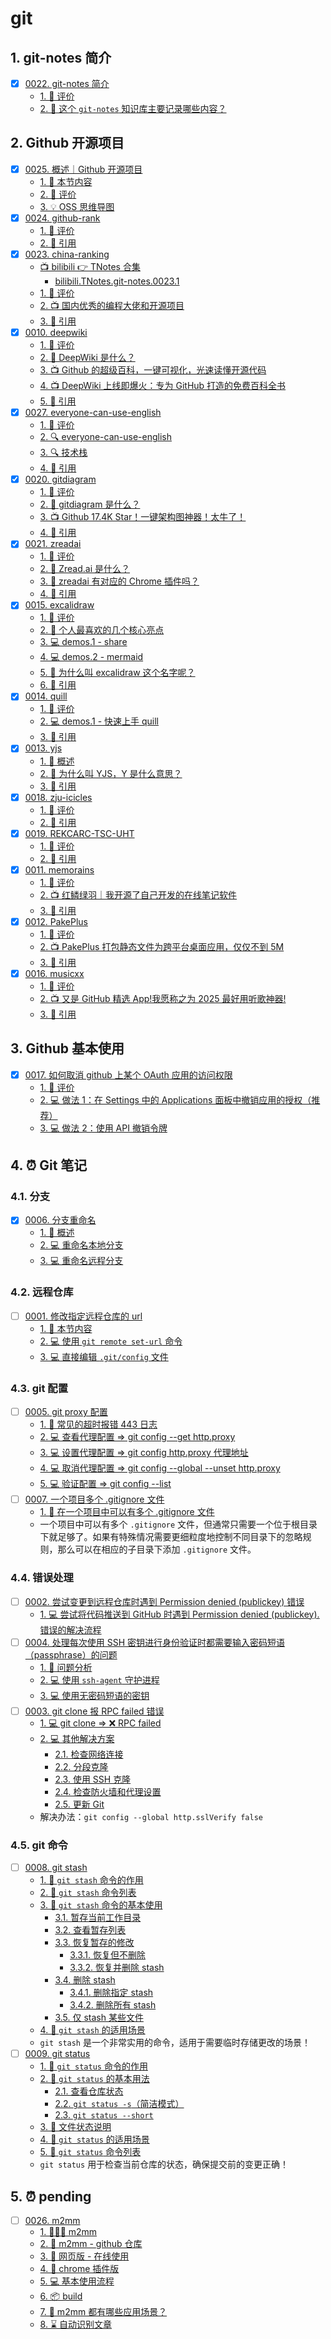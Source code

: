 # git


## 1. git-notes 简介

- [x] [0022. git-notes 简介](https://tnotesjs.github.io/TNotes.git-notes/notes/0022.%20git-notes%20%E7%AE%80%E4%BB%8B/README)
  - [1. 🫧 评价](https://tnotesjs.github.io/TNotes.git-notes/notes/0022.%20git-notes%20%E7%AE%80%E4%BB%8B/README#1--评价)
  - [2. 🤔 这个 `git-notes` 知识库主要记录哪些内容？](https://tnotesjs.github.io/TNotes.git-notes/notes/0022.%20git-notes%20%E7%AE%80%E4%BB%8B/README#2--这个-git-notes-知识库主要记录哪些内容)

## 2. Github 开源项目

- [x] [0025. 概述｜Github 开源项目](https://tnotesjs.github.io/TNotes.git-notes/notes/0025.%20%E6%A6%82%E8%BF%B0%EF%BD%9CGithub%20%E5%BC%80%E6%BA%90%E9%A1%B9%E7%9B%AE/README)
  - [1. 🎯 本节内容](https://tnotesjs.github.io/TNotes.git-notes/notes/0025.%20%E6%A6%82%E8%BF%B0%EF%BD%9CGithub%20%E5%BC%80%E6%BA%90%E9%A1%B9%E7%9B%AE/README#1--本节内容)
  - [2. 🫧 评价](https://tnotesjs.github.io/TNotes.git-notes/notes/0025.%20%E6%A6%82%E8%BF%B0%EF%BD%9CGithub%20%E5%BC%80%E6%BA%90%E9%A1%B9%E7%9B%AE/README#2--评价)
  - [3. 💡 OSS 思维导图](https://tnotesjs.github.io/TNotes.git-notes/notes/0025.%20%E6%A6%82%E8%BF%B0%EF%BD%9CGithub%20%E5%BC%80%E6%BA%90%E9%A1%B9%E7%9B%AE/README#3--oss-思维导图)
- [x] [0024. github-rank](https://tnotesjs.github.io/TNotes.git-notes/notes/0024.%20github-rank/README)
  - [1. 🫧 评价](https://tnotesjs.github.io/TNotes.git-notes/notes/0024.%20github-rank/README#1--评价)
  - [2. 🔗 引用](https://tnotesjs.github.io/TNotes.git-notes/notes/0024.%20github-rank/README#2--引用)
- [x] [0023. china-ranking](https://tnotesjs.github.io/TNotes.git-notes/notes/0023.%20china-ranking/README)
  - [📺 bilibili 👉 TNotes 合集](https://space.bilibili.com/407241004)
    - [bilibili.TNotes.git-notes.0023.1](https://www.bilibili.com/video/BV1qpa6zrEeC)
  - [1. 🫧 评价](https://tnotesjs.github.io/TNotes.git-notes/notes/0023.%20china-ranking/README#1--评价)
  - [2. 📺 国内优秀的编程大佬和开源项目](https://tnotesjs.github.io/TNotes.git-notes/notes/0023.%20china-ranking/README#2--国内优秀的编程大佬和开源项目)
  - [3. 🔗 引用](https://tnotesjs.github.io/TNotes.git-notes/notes/0023.%20china-ranking/README#3--引用)
- [x] [0010. deepwiki](https://tnotesjs.github.io/TNotes.git-notes/notes/0010.%20deepwiki/README)
  - [1. 🫧 评价](https://tnotesjs.github.io/TNotes.git-notes/notes/0010.%20deepwiki/README#1--评价)
  - [2. 🤔 DeepWiki 是什么？](https://tnotesjs.github.io/TNotes.git-notes/notes/0010.%20deepwiki/README#2--deepwiki-是什么)
  - [3. 📺 Github 的超级百科，一键可视化，光速读懂开源代码](https://tnotesjs.github.io/TNotes.git-notes/notes/0010.%20deepwiki/README#3--github-的超级百科一键可视化光速读懂开源代码)
  - [4. 📺 DeepWiki 上线即爆火：专为 GitHub 打造的免费百科全书](https://tnotesjs.github.io/TNotes.git-notes/notes/0010.%20deepwiki/README#4--deepwiki-上线即爆火专为-github-打造的免费百科全书)
  - [5. 🔗 引用](https://tnotesjs.github.io/TNotes.git-notes/notes/0010.%20deepwiki/README#5--引用)
- [x] [0027. everyone-can-use-english](https://tnotesjs.github.io/TNotes.git-notes/notes/0027.%20everyone-can-use-english/README)
  - [1. 🫧 评价](https://tnotesjs.github.io/TNotes.git-notes/notes/0027.%20everyone-can-use-english/README#1--评价)
  - [2. 🔍 everyone-can-use-english](https://tnotesjs.github.io/TNotes.git-notes/notes/0027.%20everyone-can-use-english/README#2--everyone-can-use-english)
  - [3. 🔍 技术栈](https://tnotesjs.github.io/TNotes.git-notes/notes/0027.%20everyone-can-use-english/README#3--技术栈)
  - [4. 🔗 引用](https://tnotesjs.github.io/TNotes.git-notes/notes/0027.%20everyone-can-use-english/README#4--引用)
- [x] [0020. gitdiagram](https://tnotesjs.github.io/TNotes.git-notes/notes/0020.%20gitdiagram/README)
  - [1. 🫧 评价](https://tnotesjs.github.io/TNotes.git-notes/notes/0020.%20gitdiagram/README#1--评价)
  - [2. 🤔 gitdiagram 是什么？](https://tnotesjs.github.io/TNotes.git-notes/notes/0020.%20gitdiagram/README#2--gitdiagram-是什么)
  - [3. 📺 Github 17.4K Star！一键架构图神器！太牛了！](https://tnotesjs.github.io/TNotes.git-notes/notes/0020.%20gitdiagram/README#3--github-174k-star一键架构图神器太牛了)
  - [4. 🔗 引用](https://tnotesjs.github.io/TNotes.git-notes/notes/0020.%20gitdiagram/README#4--引用)
- [x] [0021. zreadai](https://tnotesjs.github.io/TNotes.git-notes/notes/0021.%20zreadai/README)
  - [1. 🫧 评价](https://tnotesjs.github.io/TNotes.git-notes/notes/0021.%20zreadai/README#1--评价)
  - [2. 🤔 Zread.ai 是什么？](https://tnotesjs.github.io/TNotes.git-notes/notes/0021.%20zreadai/README#2--zreadai-是什么)
  - [3. 🤔 zreadai 有对应的 Chrome 插件吗？](https://tnotesjs.github.io/TNotes.git-notes/notes/0021.%20zreadai/README#3--zreadai-有对应的-chrome-插件吗)
  - [4. 🔗 引用](https://tnotesjs.github.io/TNotes.git-notes/notes/0021.%20zreadai/README#4--引用)
- [x] [0015. excalidraw](https://tnotesjs.github.io/TNotes.git-notes/notes/0015.%20excalidraw/README)
  - [1. 🫧 评价](https://tnotesjs.github.io/TNotes.git-notes/notes/0015.%20excalidraw/README#1--评价)
  - [2. 📒 个人最喜欢的几个核心亮点](https://tnotesjs.github.io/TNotes.git-notes/notes/0015.%20excalidraw/README#2--个人最喜欢的几个核心亮点)
  - [3. 💻 demos.1 - share](https://tnotesjs.github.io/TNotes.git-notes/notes/0015.%20excalidraw/README#3--demos1---share)
  - [4. 💻 demos.2 - mermaid](https://tnotesjs.github.io/TNotes.git-notes/notes/0015.%20excalidraw/README#4--demos2---mermaid)
  - [5. 🤔 为什么叫 excalidraw 这个名字呢？](https://tnotesjs.github.io/TNotes.git-notes/notes/0015.%20excalidraw/README#5--为什么叫-excalidraw-这个名字呢)
  - [6. 🔗 引用](https://tnotesjs.github.io/TNotes.git-notes/notes/0015.%20excalidraw/README#6--引用)
- [x] [0014. quill](https://tnotesjs.github.io/TNotes.git-notes/notes/0014.%20quill/README)
  - [1. 🫧 评价](https://tnotesjs.github.io/TNotes.git-notes/notes/0014.%20quill/README#1--评价)
  - [2. 💻 demos.1 - 快速上手 quill](https://tnotesjs.github.io/TNotes.git-notes/notes/0014.%20quill/README#2--demos1---快速上手-quill)
  - [3. 🔗 引用](https://tnotesjs.github.io/TNotes.git-notes/notes/0014.%20quill/README#3--引用)
- [x] [0013. yjs](https://tnotesjs.github.io/TNotes.git-notes/notes/0013.%20yjs/README)
  - [1. 📝 概述](https://tnotesjs.github.io/TNotes.git-notes/notes/0013.%20yjs/README#1--概述)
  - [2. 🤔 为什么叫 YJS，Y 是什么意思？](https://tnotesjs.github.io/TNotes.git-notes/notes/0013.%20yjs/README#2--为什么叫-yjsy-是什么意思)
  - [3. 🔗 引用](https://tnotesjs.github.io/TNotes.git-notes/notes/0013.%20yjs/README#3--引用)
- [x] [0018. zju-icicles](https://tnotesjs.github.io/TNotes.git-notes/notes/0018.%20zju-icicles/README)
  - [1. 🫧 评价](https://tnotesjs.github.io/TNotes.git-notes/notes/0018.%20zju-icicles/README#1--评价)
  - [2. 🔗 引用](https://tnotesjs.github.io/TNotes.git-notes/notes/0018.%20zju-icicles/README#2--引用)
- [x] [0019. REKCARC-TSC-UHT](https://tnotesjs.github.io/TNotes.git-notes/notes/0019.%20REKCARC-TSC-UHT/README)
  - [1. 🫧 评价](https://tnotesjs.github.io/TNotes.git-notes/notes/0019.%20REKCARC-TSC-UHT/README#1--评价)
  - [2. 🔗 引用](https://tnotesjs.github.io/TNotes.git-notes/notes/0019.%20REKCARC-TSC-UHT/README#2--引用)
- [x] [0011. memorains](https://tnotesjs.github.io/TNotes.git-notes/notes/0011.%20memorains/README)
  - [1. 🫧 评价](https://tnotesjs.github.io/TNotes.git-notes/notes/0011.%20memorains/README#1--评价)
  - [2. 📺 红鳞绿羽｜我开源了自己开发的在线笔记软件](https://tnotesjs.github.io/TNotes.git-notes/notes/0011.%20memorains/README#2--红鳞绿羽我开源了自己开发的在线笔记软件)
  - [3. 🔗 引用](https://tnotesjs.github.io/TNotes.git-notes/notes/0011.%20memorains/README#3--引用)
- [x] [0012. PakePlus](https://tnotesjs.github.io/TNotes.git-notes/notes/0012.%20PakePlus/README)
  - [1. 🫧 评价](https://tnotesjs.github.io/TNotes.git-notes/notes/0012.%20PakePlus/README#1--评价)
  - [2. 📺 PakePlus 打包静态文件为跨平台桌面应用，仅仅不到 5M](https://tnotesjs.github.io/TNotes.git-notes/notes/0012.%20PakePlus/README#2--pakeplus-打包静态文件为跨平台桌面应用仅仅不到-5m)
  - [3. 🔗 引用](https://tnotesjs.github.io/TNotes.git-notes/notes/0012.%20PakePlus/README#3--引用)
- [x] [0016. musicxx](https://tnotesjs.github.io/TNotes.git-notes/notes/0016.%20musicxx/README)
  - [1. 🫧 评价](https://tnotesjs.github.io/TNotes.git-notes/notes/0016.%20musicxx/README#1--评价)
  - [2. 📺 又是 GitHub 精选 App!我愿称之为 2025 最好用听歌神器!](https://tnotesjs.github.io/TNotes.git-notes/notes/0016.%20musicxx/README#2--又是-github-精选-app我愿称之为-2025-最好用听歌神器)
  - [3. 🔗 引用](https://tnotesjs.github.io/TNotes.git-notes/notes/0016.%20musicxx/README#3--引用)

## 3. Github 基本使用

- [x] [0017. 如何取消 github 上某个 OAuth 应用的访问权限](https://tnotesjs.github.io/TNotes.git-notes/notes/0017.%20%E5%A6%82%E4%BD%95%E5%8F%96%E6%B6%88%20github%20%E4%B8%8A%E6%9F%90%E4%B8%AA%20OAuth%20%E5%BA%94%E7%94%A8%E7%9A%84%E8%AE%BF%E9%97%AE%E6%9D%83%E9%99%90/README)
  - [1. 🫧 评价](https://tnotesjs.github.io/TNotes.git-notes/notes/0017.%20%E5%A6%82%E4%BD%95%E5%8F%96%E6%B6%88%20github%20%E4%B8%8A%E6%9F%90%E4%B8%AA%20OAuth%20%E5%BA%94%E7%94%A8%E7%9A%84%E8%AE%BF%E9%97%AE%E6%9D%83%E9%99%90/README#1--评价)
  - [2. 💻 做法 1：在 Settings 中的 Applications 面板中撤销应用的授权（推荐）](https://tnotesjs.github.io/TNotes.git-notes/notes/0017.%20%E5%A6%82%E4%BD%95%E5%8F%96%E6%B6%88%20github%20%E4%B8%8A%E6%9F%90%E4%B8%AA%20OAuth%20%E5%BA%94%E7%94%A8%E7%9A%84%E8%AE%BF%E9%97%AE%E6%9D%83%E9%99%90/README#2--做法-1在-settings-中的-applications-面板中撤销应用的授权推荐)
  - [3. 💻 做法 2：使用 API 撤销令牌](https://tnotesjs.github.io/TNotes.git-notes/notes/0017.%20%E5%A6%82%E4%BD%95%E5%8F%96%E6%B6%88%20github%20%E4%B8%8A%E6%9F%90%E4%B8%AA%20OAuth%20%E5%BA%94%E7%94%A8%E7%9A%84%E8%AE%BF%E9%97%AE%E6%9D%83%E9%99%90/README#3--做法-2使用-api-撤销令牌)

## 4. ⏰ Git 笔记

### 4.1. 分支

- [x] [0006. 分支重命名](https://tnotesjs.github.io/TNotes.git-notes/notes/0006.%20%E5%88%86%E6%94%AF%E9%87%8D%E5%91%BD%E5%90%8D/README)
  - [1. 📝 概述](https://tnotesjs.github.io/TNotes.git-notes/notes/0006.%20%E5%88%86%E6%94%AF%E9%87%8D%E5%91%BD%E5%90%8D/README#1--概述)
  - [2. 💻 重命名本地分支](https://tnotesjs.github.io/TNotes.git-notes/notes/0006.%20%E5%88%86%E6%94%AF%E9%87%8D%E5%91%BD%E5%90%8D/README#2--重命名本地分支)
  - [3. 💻 重命名远程分支](https://tnotesjs.github.io/TNotes.git-notes/notes/0006.%20%E5%88%86%E6%94%AF%E9%87%8D%E5%91%BD%E5%90%8D/README#3--重命名远程分支)

### 4.2. 远程仓库

- [ ] [0001. 修改指定远程仓库的 url](https://tnotesjs.github.io/TNotes.git-notes/notes/0001.%20%E4%BF%AE%E6%94%B9%E6%8C%87%E5%AE%9A%E8%BF%9C%E7%A8%8B%E4%BB%93%E5%BA%93%E7%9A%84%20url/README)
  - [1. 🎯 本节内容](https://tnotesjs.github.io/TNotes.git-notes/notes/0001.%20%E4%BF%AE%E6%94%B9%E6%8C%87%E5%AE%9A%E8%BF%9C%E7%A8%8B%E4%BB%93%E5%BA%93%E7%9A%84%20url/README#1--本节内容)
  - [2. 💻 使用 `git remote set-url` 命令](https://tnotesjs.github.io/TNotes.git-notes/notes/0001.%20%E4%BF%AE%E6%94%B9%E6%8C%87%E5%AE%9A%E8%BF%9C%E7%A8%8B%E4%BB%93%E5%BA%93%E7%9A%84%20url/README#2--使用-git-remote-set-url-命令)
  - [3. 💻 直接编辑 `.git/config` 文件](https://tnotesjs.github.io/TNotes.git-notes/notes/0001.%20%E4%BF%AE%E6%94%B9%E6%8C%87%E5%AE%9A%E8%BF%9C%E7%A8%8B%E4%BB%93%E5%BA%93%E7%9A%84%20url/README#3--直接编辑-gitconfig-文件)

### 4.3. git 配置

- [ ] [0005. git proxy 配置](https://tnotesjs.github.io/TNotes.git-notes/notes/0005.%20git%20proxy%20%E9%85%8D%E7%BD%AE/README)
  - [1. 📒 常见的超时报错 443 日志](https://tnotesjs.github.io/TNotes.git-notes/notes/0005.%20git%20proxy%20%E9%85%8D%E7%BD%AE/README#1--常见的超时报错-443-日志)
  - [2. 💻 查看代理配置 => git config --get http.proxy](https://tnotesjs.github.io/TNotes.git-notes/notes/0005.%20git%20proxy%20%E9%85%8D%E7%BD%AE/README#2--查看代理配置--git-config---get-httpproxy)
  - [3. 💻 设置代理配置 => git config http.proxy 代理地址](https://tnotesjs.github.io/TNotes.git-notes/notes/0005.%20git%20proxy%20%E9%85%8D%E7%BD%AE/README#3--设置代理配置--git-config-httpproxy-代理地址)
  - [4. 💻 取消代理配置 => git config --global --unset http.proxy](https://tnotesjs.github.io/TNotes.git-notes/notes/0005.%20git%20proxy%20%E9%85%8D%E7%BD%AE/README#4--取消代理配置--git-config---global---unset-httpproxy)
  - [5. 💻 验证配置 => git config --list](https://tnotesjs.github.io/TNotes.git-notes/notes/0005.%20git%20proxy%20%E9%85%8D%E7%BD%AE/README#5--验证配置--git-config---list)
- [ ] [0007. 一个项目多个 .gitignore 文件](https://tnotesjs.github.io/TNotes.git-notes/notes/0007.%20%E4%B8%80%E4%B8%AA%E9%A1%B9%E7%9B%AE%E5%A4%9A%E4%B8%AA%20.gitignore%20%E6%96%87%E4%BB%B6/README)
  - [1. 📒 在一个项目中可以有多个 .gitignore 文件](https://tnotesjs.github.io/TNotes.git-notes/notes/0007.%20%E4%B8%80%E4%B8%AA%E9%A1%B9%E7%9B%AE%E5%A4%9A%E4%B8%AA%20.gitignore%20%E6%96%87%E4%BB%B6/README#1--在一个项目中可以有多个-gitignore-文件)
  - 一个项目中可以有多个 `.gitignore` 文件，但通常只需要一个位于根目录下就足够了。如果有特殊情况需要更细粒度地控制不同目录下的忽略规则，那么可以在相应的子目录下添加 `.gitignore` 文件。

### 4.4. 错误处理

- [ ] [0002. 尝试变更到远程仓库时遇到 Permission denied (publickey) 错误](https://tnotesjs.github.io/TNotes.git-notes/notes/0002.%20%E5%B0%9D%E8%AF%95%E5%8F%98%E6%9B%B4%E5%88%B0%E8%BF%9C%E7%A8%8B%E4%BB%93%E5%BA%93%E6%97%B6%E9%81%87%E5%88%B0%20Permission%20denied%20(publickey)%20%E9%94%99%E8%AF%AF/README)
  - [1. 💻 尝试将代码推送到 GitHub 时遇到 Permission denied (publickey). 错误的解决流程](https://tnotesjs.github.io/TNotes.git-notes/notes/0002.%20%E5%B0%9D%E8%AF%95%E5%8F%98%E6%9B%B4%E5%88%B0%E8%BF%9C%E7%A8%8B%E4%BB%93%E5%BA%93%E6%97%B6%E9%81%87%E5%88%B0%20Permission%20denied%20(publickey)%20%E9%94%99%E8%AF%AF/README#1--尝试将代码推送到-github-时遇到-permission-denied-publickey-错误的解决流程)
- [ ] [0004. 处理每次使用 SSH 密钥进行身份验证时都需要输入密码短语（passphrase）的问题](https://tnotesjs.github.io/TNotes.git-notes/notes/0004.%20%E5%A4%84%E7%90%86%E6%AF%8F%E6%AC%A1%E4%BD%BF%E7%94%A8%20SSH%20%E5%AF%86%E9%92%A5%E8%BF%9B%E8%A1%8C%E8%BA%AB%E4%BB%BD%E9%AA%8C%E8%AF%81%E6%97%B6%E9%83%BD%E9%9C%80%E8%A6%81%E8%BE%93%E5%85%A5%E5%AF%86%E7%A0%81%E7%9F%AD%E8%AF%AD%EF%BC%88passphrase%EF%BC%89%E7%9A%84%E9%97%AE%E9%A2%98/README)
  - [1. 📒 问题分析](https://tnotesjs.github.io/TNotes.git-notes/notes/0004.%20%E5%A4%84%E7%90%86%E6%AF%8F%E6%AC%A1%E4%BD%BF%E7%94%A8%20SSH%20%E5%AF%86%E9%92%A5%E8%BF%9B%E8%A1%8C%E8%BA%AB%E4%BB%BD%E9%AA%8C%E8%AF%81%E6%97%B6%E9%83%BD%E9%9C%80%E8%A6%81%E8%BE%93%E5%85%A5%E5%AF%86%E7%A0%81%E7%9F%AD%E8%AF%AD%EF%BC%88passphrase%EF%BC%89%E7%9A%84%E9%97%AE%E9%A2%98/README#1--问题分析)
  - [2. 💻 使用 `ssh-agent` 守护进程](https://tnotesjs.github.io/TNotes.git-notes/notes/0004.%20%E5%A4%84%E7%90%86%E6%AF%8F%E6%AC%A1%E4%BD%BF%E7%94%A8%20SSH%20%E5%AF%86%E9%92%A5%E8%BF%9B%E8%A1%8C%E8%BA%AB%E4%BB%BD%E9%AA%8C%E8%AF%81%E6%97%B6%E9%83%BD%E9%9C%80%E8%A6%81%E8%BE%93%E5%85%A5%E5%AF%86%E7%A0%81%E7%9F%AD%E8%AF%AD%EF%BC%88passphrase%EF%BC%89%E7%9A%84%E9%97%AE%E9%A2%98/README#2--使用-ssh-agent-守护进程)
  - [3. 💻 使用无密码短语的密钥](https://tnotesjs.github.io/TNotes.git-notes/notes/0004.%20%E5%A4%84%E7%90%86%E6%AF%8F%E6%AC%A1%E4%BD%BF%E7%94%A8%20SSH%20%E5%AF%86%E9%92%A5%E8%BF%9B%E8%A1%8C%E8%BA%AB%E4%BB%BD%E9%AA%8C%E8%AF%81%E6%97%B6%E9%83%BD%E9%9C%80%E8%A6%81%E8%BE%93%E5%85%A5%E5%AF%86%E7%A0%81%E7%9F%AD%E8%AF%AD%EF%BC%88passphrase%EF%BC%89%E7%9A%84%E9%97%AE%E9%A2%98/README#3--使用无密码短语的密钥)
- [ ] [0003. git clone 报 RPC failed 错误](https://tnotesjs.github.io/TNotes.git-notes/notes/0003.%20git%20clone%20%E6%8A%A5%20RPC%20failed%20%E9%94%99%E8%AF%AF/README)
  - [1. 💻 git clone => ❌ RPC failed](https://tnotesjs.github.io/TNotes.git-notes/notes/0003.%20git%20clone%20%E6%8A%A5%20RPC%20failed%20%E9%94%99%E8%AF%AF/README#1--git-clone---rpc-failed)
  - [2. 💻 其他解决方案](https://tnotesjs.github.io/TNotes.git-notes/notes/0003.%20git%20clone%20%E6%8A%A5%20RPC%20failed%20%E9%94%99%E8%AF%AF/README#2--其他解决方案)
    - [2.1. 检查网络连接](https://tnotesjs.github.io/TNotes.git-notes/notes/0003.%20git%20clone%20%E6%8A%A5%20RPC%20failed%20%E9%94%99%E8%AF%AF/README#21-检查网络连接)
    - [2.2. 分段克隆](https://tnotesjs.github.io/TNotes.git-notes/notes/0003.%20git%20clone%20%E6%8A%A5%20RPC%20failed%20%E9%94%99%E8%AF%AF/README#22-分段克隆)
    - [2.3. 使用 SSH 克隆](https://tnotesjs.github.io/TNotes.git-notes/notes/0003.%20git%20clone%20%E6%8A%A5%20RPC%20failed%20%E9%94%99%E8%AF%AF/README#23-使用-ssh-克隆)
    - [2.4. 检查防火墙和代理设置](https://tnotesjs.github.io/TNotes.git-notes/notes/0003.%20git%20clone%20%E6%8A%A5%20RPC%20failed%20%E9%94%99%E8%AF%AF/README#24-检查防火墙和代理设置)
    - [2.5. 更新 Git](https://tnotesjs.github.io/TNotes.git-notes/notes/0003.%20git%20clone%20%E6%8A%A5%20RPC%20failed%20%E9%94%99%E8%AF%AF/README#25-更新-git)
  - 解决办法：`git config --global http.sslVerify false`

### 4.5. git 命令

- [ ] [0008. git stash](https://tnotesjs.github.io/TNotes.git-notes/notes/0008.%20git%20stash/README)
  - [1. 📒 `git stash` 命令的作用](https://tnotesjs.github.io/TNotes.git-notes/notes/0008.%20git%20stash/README#1--git-stash-命令的作用)
  - [2. 📒 `git stash` 命令列表](https://tnotesjs.github.io/TNotes.git-notes/notes/0008.%20git%20stash/README#2--git-stash-命令列表)
  - [3. 📒 `git stash` 命令的基本使用](https://tnotesjs.github.io/TNotes.git-notes/notes/0008.%20git%20stash/README#3--git-stash-命令的基本使用)
    - [3.1. 暂存当前工作目录](https://tnotesjs.github.io/TNotes.git-notes/notes/0008.%20git%20stash/README#31-暂存当前工作目录)
    - [3.2. 查看暂存列表](https://tnotesjs.github.io/TNotes.git-notes/notes/0008.%20git%20stash/README#32-查看暂存列表)
    - [3.3. 恢复暂存的修改](https://tnotesjs.github.io/TNotes.git-notes/notes/0008.%20git%20stash/README#33-恢复暂存的修改)
      - [3.3.1. 恢复但不删除](https://tnotesjs.github.io/TNotes.git-notes/notes/0008.%20git%20stash/README#331-恢复但不删除)
      - [3.3.2. 恢复并删除 stash](https://tnotesjs.github.io/TNotes.git-notes/notes/0008.%20git%20stash/README#332-恢复并删除-stash)
    - [3.4. 删除 stash](https://tnotesjs.github.io/TNotes.git-notes/notes/0008.%20git%20stash/README#34-删除-stash)
      - [3.4.1. 删除指定 stash](https://tnotesjs.github.io/TNotes.git-notes/notes/0008.%20git%20stash/README#341-删除指定-stash)
      - [3.4.2. 删除所有 stash](https://tnotesjs.github.io/TNotes.git-notes/notes/0008.%20git%20stash/README#342-删除所有-stash)
    - [3.5. 仅 stash 某些文件](https://tnotesjs.github.io/TNotes.git-notes/notes/0008.%20git%20stash/README#35-仅-stash-某些文件)
  - [4. 📒 `git stash` 的适用场景](https://tnotesjs.github.io/TNotes.git-notes/notes/0008.%20git%20stash/README#4--git-stash-的适用场景)
  - `git stash` 是一个非常实用的命令，适用于需要临时存储更改的场景！
- [ ] [0009. git status](https://tnotesjs.github.io/TNotes.git-notes/notes/0009.%20git%20status/README)
  - [1. 📒 `git status` 命令的作用](https://tnotesjs.github.io/TNotes.git-notes/notes/0009.%20git%20status/README#1--git-status-命令的作用)
  - [2. 📒 `git status` 的基本用法](https://tnotesjs.github.io/TNotes.git-notes/notes/0009.%20git%20status/README#2--git-status-的基本用法)
    - [2.1. 查看仓库状态](https://tnotesjs.github.io/TNotes.git-notes/notes/0009.%20git%20status/README#21-查看仓库状态)
    - [2.2. `git status -s`（简洁模式）](https://tnotesjs.github.io/TNotes.git-notes/notes/0009.%20git%20status/README#22-git-status--s简洁模式)
    - [2.3. `git status --short`](https://tnotesjs.github.io/TNotes.git-notes/notes/0009.%20git%20status/README#23-git-status---short)
  - [3. 📒 文件状态说明](https://tnotesjs.github.io/TNotes.git-notes/notes/0009.%20git%20status/README#3--文件状态说明)
  - [4. 📒 `git status` 的适用场景](https://tnotesjs.github.io/TNotes.git-notes/notes/0009.%20git%20status/README#4--git-status-的适用场景)
  - [5. 📒 `git status` 命令列表](https://tnotesjs.github.io/TNotes.git-notes/notes/0009.%20git%20status/README#5--git-status-命令列表)
  - `git status` 用于检查当前仓库的状态，确保提交前的变更正确！

## 5. ⏰ pending

- [ ] [0026. m2mm](https://tnotesjs.github.io/TNotes.git-notes/notes/0026.%20m2mm/README)
  - [1. 🧑🏻‍💻 m2mm](https://tnotesjs.github.io/TNotes.git-notes/notes/0026.%20m2mm/README#1--m2mm)
  - [2. 🔗 m2mm - github 仓库](https://tnotesjs.github.io/TNotes.git-notes/notes/0026.%20m2mm/README#2--m2mm---github-仓库)
  - [3. 🔗 网页版 - 在线使用](https://tnotesjs.github.io/TNotes.git-notes/notes/0026.%20m2mm/README#3--网页版---在线使用)
  - [4. 🔗 chrome 插件版](https://tnotesjs.github.io/TNotes.git-notes/notes/0026.%20m2mm/README#4--chrome-插件版)
  - [5. 💻 基本使用流程](https://tnotesjs.github.io/TNotes.git-notes/notes/0026.%20m2mm/README#5--基本使用流程)
  - [6. 📦 build](https://tnotesjs.github.io/TNotes.git-notes/notes/0026.%20m2mm/README#6--build)
  - [7. 🤔 m2mm 都有哪些应用场景？](https://tnotesjs.github.io/TNotes.git-notes/notes/0026.%20m2mm/README#7--m2mm-都有哪些应用场景)
  - [8. ⌛️ 自动识别文章](https://tnotesjs.github.io/TNotes.git-notes/notes/0026.%20m2mm/README#8-️-自动识别文章)
